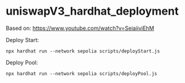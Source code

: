# uniswapV3_hardhat_deployment

Based on:
https://www.youtube.com/watch?v=SeiaiiviEhM

Deploy Start:
```shell
npx hardhat run --network sepolia scripts/deployStart.js
```
Deploy Pool:
```shell
npx hardhat run --network sepolia scripts/deployPool.js
```